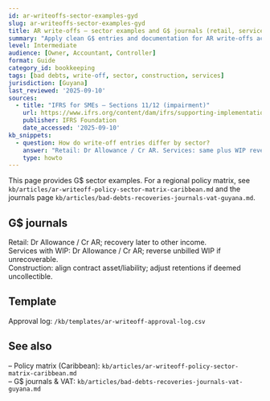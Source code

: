```yaml
---
id: ar-writeoffs-sector-examples-gyd
slug: ar-writeoffs-sector-examples-gyd
title: AR write‑offs — sector examples and G$ journals (retail, services, construction)
summary: "Apply clean G$ entries and documentation for AR write‑offs across sectors (retail, professional services, construction billing). Pairs with a sector policy matrix."
level: Intermediate
audience: [Owner, Accountant, Controller]
format: Guide
category_id: bookkeeping
tags: [bad debts, write-off, sector, construction, services]
jurisdiction: [Guyana]
last_reviewed: '2025-09-10'
sources:
  - title: "IFRS for SMEs — Sections 11/12 (impairment)"
    url: https://www.ifrs.org/content/dam/ifrs/supporting-implementation/smes/module-11.pdf
    publisher: IFRS Foundation
    date_accessed: '2025-09-10'
kb_snippets:
  - question: How do write‑off entries differ by sector?
    answer: "Retail: Dr Allowance / Cr AR. Services: same plus WIP reversal if applicable. Construction: adjust contract assets/retentions as needed."
    type: howto
---
```


This page provides G$ sector examples. For a regional policy matrix, see `kb/articles/ar-writeoff-policy-sector-matrix-caribbean.md` and the journals page `kb/articles/bad-debts-recoveries-journals-vat-guyana.md`.

## G$ journals
Retail: Dr Allowance / Cr AR; recovery later to other income.  
Services with WIP: Dr Allowance / Cr AR; reverse unbilled WIP if unrecoverable.  
Construction: align contract asset/liability; adjust retentions if deemed uncollectible.

## Template
Approval log: `/kb/templates/ar-writeoff-approval-log.csv`

## See also
– Policy matrix (Caribbean): `kb/articles/ar-writeoff-policy-sector-matrix-caribbean.md`  
– G$ journals & VAT: `kb/articles/bad-debts-recoveries-journals-vat-guyana.md`


